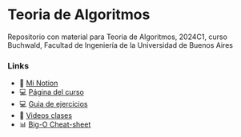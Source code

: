 # Teoria de Algoritmos
Repositorio con material para Teoria de Algoritmos, 2024C1, curso Buchwald, Facultad de Ingeniería de la Universidad de Buenos Aires

### Links
- 📔 [Mi Notion](https://sjorda.notion.site/Teoria-de-Algoritmos-c30b2910d57641a593275c8a314bd831?pvs=74)
- 💻 [Página del curso](https://algoritmos-rw.github.io/tda_bg/material/guias/)
- 💻 [Guia de ejercicios](https://docs.google.com/document/d/1NKvKERKkDekM-mFw5rC3GuKwmRmRBtNHKSiDBauYnuw/edit#heading=h.nrnw03t7conb)
- 🎥 [Videos clases](https://www.youtube.com/@algoritmos-fiuba-buchwald)
- 📊 [Big-O Cheat-sheet](https://preview.redd.it/voghw477i8y41.png?width=1080&crop=smart&auto=webp&s=7b0f419393bae37efd4aeade35cba92d15d9f22d)


